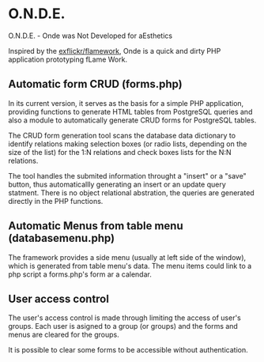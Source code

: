 # O.N.D.E.

O.N.D.E. - Onde was Not Developed for aEsthetics

Inspired by the [exflickr/flamework](https://github.com/exflickr/flamework), 
Onde is a quick and dirty PHP application prototyping fLame Work.

## Automatic form CRUD (forms.php)

In its current version, it serves as the basis for a simple PHP application,
providing functions to generate HTML tables from PostgreSQL queries and also a
module to automatically generate CRUD forms for PostgreSQL tables.

The CRUD form generation tool scans the database data dictionary to
identify relations making selection boxes (or radio lists, depending on the
size of the list) for the 1:N relations and check boxes lists for the
N:N relations.

The tool handles the submited information throught a "insert" or a "save" button,
thus automaticallly generating an insert or an update query statment.
There is no object relational abstration, the queries are generated directly
in the PHP functions. 

## Automatic Menus from table menu (databasemenu.php)

The framework provides a side menu (usually at left side of the window),
which is generated from table menu's data. The menu items could link
to a php script a forms.php's form ar a calendar.

## User access control

The user's access control is made through limiting the access of
user's groups. Each user is asigned to a group (or groups) and the
forms and menus are cleared for the groups.

It is possible to clear some forms to be accessible without authentication.
